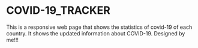 # COVID-19_TRACKER
This is a responsive web page that shows the statistics of covid-19 of each country. It shows the updated information about COVID-19. Designed by me!!!
